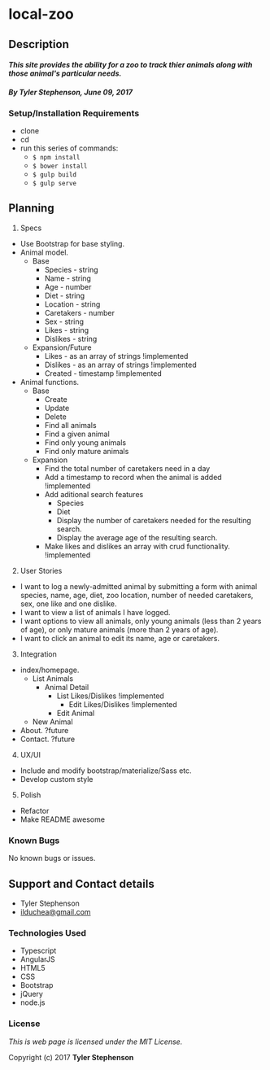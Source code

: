 # local-zoo

## Description

#### _**This site provides the ability for a zoo to track thier animals along with those animal's particular needs.**_

#### _**By Tyler Stephenson, June 09, 2017**_

### Setup/Installation Requirements
* clone <link to repo>
* cd <local repo>
* run this series of commands:
  * `$ npm install`
  * `$ bower install`
  * `$ gulp build`
  * `$ gulp serve`

## Planning

1. Specs
  * Use Bootstrap for base styling.
  * Animal model.
    * Base
      * Species - string
      * Name - string
      * Age - number
      * Diet - string
      * Location - string
      * Caretakers - number
      * Sex - string
      * Likes - string
      * Dislikes - string
    * Expansion/Future
      * Likes - as an array of strings !implemented
      * Dislikes - as an array of strings !implemented
      * Created - timestamp !implemented
  * Animal functions.
    * Base
      * Create
      * Update
      * Delete
      * Find all animals
      * Find a given animal
      * Find only young animals
      * Find only mature animals
    * Expansion
      * Find the total number of caretakers need in a day
      * Add a timestamp to record when the animal is added !implemented
      * Add aditional search features
        * Species
        * Diet
        * Display the number of caretakers needed for the resulting search.
        * Display the average age of the resulting search.
      * Make likes and dislikes an array with crud functionality. !implemented
2. User Stories
  * I want to log a newly-admitted animal by submitting a form with animal species, name, age, diet, zoo location, number of needed caretakers, sex, one like and one dislike.
  * I want to view a list of animals I have logged.
  * I want options to view all animals, only young animals (less than 2 years of age), or only mature animals (more than 2 years of age).
  * I want to click an animal to edit its name, age or caretakers.

3. Integration
  * index/homepage.
    * List Animals
      * Animal Detail
        * List Likes/Dislikes !implemented
          * Edit Likes/Dislikes !implemented
        * Edit Animal
    * New Animal  
  * About. ?future
  * Contact. ?future

4. UX/UI
  * Include and modify bootstrap/materialize/Sass etc.
  * Develop custom style

5. Polish
  * Refactor
  * Make README awesome

### Known Bugs
No known bugs or issues.

## Support and Contact details
* Tyler Stephenson
* ilduchea@gmail.com

### Technologies Used

* Typescript
* AngularJS
* HTML5
* CSS
* Bootstrap
* jQuery
* node.js

### License

*This is web page is licensed under the MIT License.*

Copyright (c) 2017 **Tyler Stephenson**
